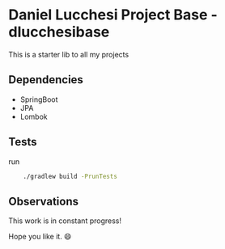 # Daniel Lucchesi Project Base - dlucchesibase

This is a starter lib to all my projects


## Dependencies

* SpringBoot
* JPA
* Lombok

## Tests
run 
```bash 
    ./gradlew build -PrunTests
```

## Observations

This work is in constant progress!

Hope you like it. 😄
